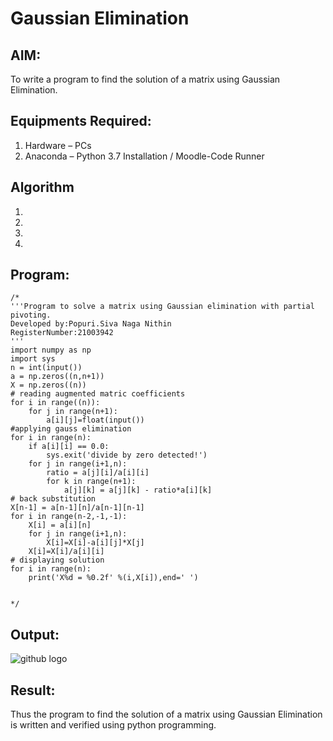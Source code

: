 # Gaussian Elimination

## AIM:
To write a program to find the solution of a matrix using Gaussian Elimination.

## Equipments Required:
1. Hardware – PCs
2. Anaconda – Python 3.7 Installation / Moodle-Code Runner

## Algorithm
1. 
2. 
3. 
4. 

## Program:
```
/*
'''Program to solve a matrix using Gaussian elimination with partial pivoting.
Developed by:Popuri.Siva Naga Nithin 
RegisterNumber:21003942 
'''
import numpy as np
import sys
n = int(input())
a = np.zeros((n,n+1))
X = np.zeros((n))
# reading augmented matric coefficients
for i in range((n)):
    for j in range(n+1):
        a[i][j]=float(input())
#applying gauss elimination
for i in range(n):
    if a[i][i] == 0.0:
        sys.exit('divide by zero detected!')
    for j in range(i+1,n):
        ratio = a[j][i]/a[i][i]
        for k in range(n+1):
            a[j][k] = a[j][k] - ratio*a[i][k]
# back substitution
X[n-1] = a[n-1][n]/a[n-1][n-1]
for i in range(n-2,-1,-1):
    X[i] = a[i][n]
    for j in range(i+1,n):
        X[i]=X[i]-a[i][j]*X[j]
    X[i]=X[i]/a[i][i]
# displaying solution
for i in range(n):
    print('X%d = %0.2f' %(i,X[i]),end=' ')

         
*/
```

## Output:
![github logo](gausion)


## Result:
Thus the program to find the solution of a matrix using Gaussian Elimination is written and verified using python programming.

